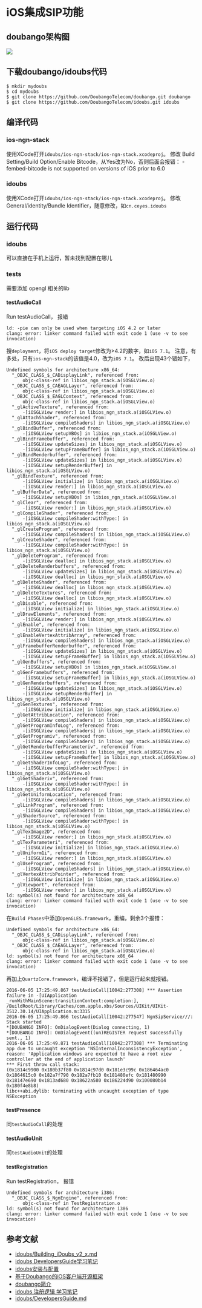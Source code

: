 # iOS集成SIP功能

## doubango架构图

![](doubango架构图.png)

## 下载doubango/idoubs代码

```
$ mkdir mydoubs
$ cd mydoubs
$ git clone https://github.com/DoubangoTelecom/doubango.git doubango
$ git clone https://github.com/DoubangoTelecom/idoubs.git idoubs
```

## 编译代码

### ios-ngn-stack

使用XCode打开`idoubs/ios-ngn-stack/ios-ngn-stack.xcodeproj`。
修改 Build Setting/Build Option/Enable Bitcode，从Yes改为No，否则后面会报错：
-fembed-bitcode is not supported on versions of iOS prior to 6.0

### idoubs

使用XCode打开`idoubs/ios-ngn-stack/ios-ngn-stack.xcodeproj`。
修改General/identity/Bundle Identifier，随意修改，如`cn.ceyes.idoubs`

## 运行代码

### idoubs

可以直接在手机上运行，暂未找到配置在哪儿

### tests

需要添加 opengl 相关的lib

#### testAudioCall

Run testAudioCall， 报错

```
ld: -pie can only be used when targeting iOS 4.2 or later
clang: error: linker command failed with exit code 1 (use -v to see invocation)
```

搜`deployment`，将`iOS deploy target`修改为>4.2的数字，如`iOS 7.1`。
注意，有多处，只有`ios-ngn-stack`的该值是4.0，改为`iOS 7.1`。
改后出现43个错如下，

```
Undefined symbols for architecture x86_64:
  "_OBJC_CLASS_$_CADisplayLink", referenced from:
      objc-class-ref in libios_ngn_stack.a(iOSGLView.o)
  "_OBJC_CLASS_$_CAEAGLLayer", referenced from:
      objc-class-ref in libios_ngn_stack.a(iOSGLView.o)
  "_OBJC_CLASS_$_EAGLContext", referenced from:
      objc-class-ref in libios_ngn_stack.a(iOSGLView.o)
  "_glActiveTexture", referenced from:
      -[iOSGLView render:] in libios_ngn_stack.a(iOSGLView.o)
  "_glAttachShader", referenced from:
      -[iOSGLView compileShaders] in libios_ngn_stack.a(iOSGLView.o)
  "_glBindBuffer", referenced from:
      -[iOSGLView setupVBOs] in libios_ngn_stack.a(iOSGLView.o)
  "_glBindFramebuffer", referenced from:
      -[iOSGLView updateSizes] in libios_ngn_stack.a(iOSGLView.o)
      -[iOSGLView setupFrameBuffer] in libios_ngn_stack.a(iOSGLView.o)
  "_glBindRenderbuffer", referenced from:
      -[iOSGLView updateSizes] in libios_ngn_stack.a(iOSGLView.o)
      -[iOSGLView setupRenderBuffer] in libios_ngn_stack.a(iOSGLView.o)
  "_glBindTexture", referenced from:
      -[iOSGLView initialize] in libios_ngn_stack.a(iOSGLView.o)
      -[iOSGLView render:] in libios_ngn_stack.a(iOSGLView.o)
  "_glBufferData", referenced from:
      -[iOSGLView setupVBOs] in libios_ngn_stack.a(iOSGLView.o)
  "_glClear", referenced from:
      -[iOSGLView render:] in libios_ngn_stack.a(iOSGLView.o)
  "_glCompileShader", referenced from:
      -[iOSGLView compileShader:withType:] in libios_ngn_stack.a(iOSGLView.o)
  "_glCreateProgram", referenced from:
      -[iOSGLView compileShaders] in libios_ngn_stack.a(iOSGLView.o)
  "_glCreateShader", referenced from:
      -[iOSGLView compileShader:withType:] in libios_ngn_stack.a(iOSGLView.o)
  "_glDeleteProgram", referenced from:
      -[iOSGLView dealloc] in libios_ngn_stack.a(iOSGLView.o)
  "_glDeleteRenderbuffers", referenced from:
      -[iOSGLView updateSizes] in libios_ngn_stack.a(iOSGLView.o)
      -[iOSGLView dealloc] in libios_ngn_stack.a(iOSGLView.o)
  "_glDeleteShader", referenced from:
      -[iOSGLView dealloc] in libios_ngn_stack.a(iOSGLView.o)
  "_glDeleteTextures", referenced from:
      -[iOSGLView dealloc] in libios_ngn_stack.a(iOSGLView.o)
  "_glDisable", referenced from:
      -[iOSGLView initialize] in libios_ngn_stack.a(iOSGLView.o)
  "_glDrawElements", referenced from:
      -[iOSGLView render:] in libios_ngn_stack.a(iOSGLView.o)
  "_glEnable", referenced from:
      -[iOSGLView initialize] in libios_ngn_stack.a(iOSGLView.o)
  "_glEnableVertexAttribArray", referenced from:
      -[iOSGLView compileShaders] in libios_ngn_stack.a(iOSGLView.o)
  "_glFramebufferRenderbuffer", referenced from:
      -[iOSGLView updateSizes] in libios_ngn_stack.a(iOSGLView.o)
      -[iOSGLView setupFrameBuffer] in libios_ngn_stack.a(iOSGLView.o)
  "_glGenBuffers", referenced from:
      -[iOSGLView setupVBOs] in libios_ngn_stack.a(iOSGLView.o)
  "_glGenFramebuffers", referenced from:
      -[iOSGLView setupFrameBuffer] in libios_ngn_stack.a(iOSGLView.o)
  "_glGenRenderbuffers", referenced from:
      -[iOSGLView updateSizes] in libios_ngn_stack.a(iOSGLView.o)
      -[iOSGLView setupRenderBuffer] in libios_ngn_stack.a(iOSGLView.o)
  "_glGenTextures", referenced from:
      -[iOSGLView initialize] in libios_ngn_stack.a(iOSGLView.o)
  "_glGetAttribLocation", referenced from:
      -[iOSGLView compileShaders] in libios_ngn_stack.a(iOSGLView.o)
  "_glGetProgramInfoLog", referenced from:
      -[iOSGLView compileShaders] in libios_ngn_stack.a(iOSGLView.o)
  "_glGetProgramiv", referenced from:
      -[iOSGLView compileShaders] in libios_ngn_stack.a(iOSGLView.o)
  "_glGetRenderbufferParameteriv", referenced from:
      -[iOSGLView updateSizes] in libios_ngn_stack.a(iOSGLView.o)
      -[iOSGLView setupFrameBuffer] in libios_ngn_stack.a(iOSGLView.o)
  "_glGetShaderInfoLog", referenced from:
      -[iOSGLView compileShader:withType:] in libios_ngn_stack.a(iOSGLView.o)
  "_glGetShaderiv", referenced from:
      -[iOSGLView compileShader:withType:] in libios_ngn_stack.a(iOSGLView.o)
  "_glGetUniformLocation", referenced from:
      -[iOSGLView compileShaders] in libios_ngn_stack.a(iOSGLView.o)
  "_glLinkProgram", referenced from:
      -[iOSGLView compileShaders] in libios_ngn_stack.a(iOSGLView.o)
  "_glShaderSource", referenced from:
      -[iOSGLView compileShader:withType:] in libios_ngn_stack.a(iOSGLView.o)
  "_glTexImage2D", referenced from:
      -[iOSGLView render:] in libios_ngn_stack.a(iOSGLView.o)
  "_glTexParameteri", referenced from:
      -[iOSGLView initialize] in libios_ngn_stack.a(iOSGLView.o)
  "_glUniform1i", referenced from:
      -[iOSGLView render:] in libios_ngn_stack.a(iOSGLView.o)
  "_glUseProgram", referenced from:
      -[iOSGLView compileShaders] in libios_ngn_stack.a(iOSGLView.o)
  "_glVertexAttribPointer", referenced from:
      -[iOSGLView initialize] in libios_ngn_stack.a(iOSGLView.o)
  "_glViewport", referenced from:
      -[iOSGLView render:] in libios_ngn_stack.a(iOSGLView.o)
ld: symbol(s) not found for architecture x86_64
clang: error: linker command failed with exit code 1 (use -v to see invocation)
```

在`Build Phases`中添加`OpenGLES.framework`，重编，剩余3个报错：

```
Undefined symbols for architecture x86_64:
  "_OBJC_CLASS_$_CADisplayLink", referenced from:
      objc-class-ref in libios_ngn_stack.a(iOSGLView.o)
  "_OBJC_CLASS_$_CAEAGLLayer", referenced from:
      objc-class-ref in libios_ngn_stack.a(iOSGLView.o)
ld: symbol(s) not found for architecture x86_64
clang: error: linker command failed with exit code 1 (use -v to see invocation)
```

再加上`QuartzCore.framework`，编译不报错了，但是运行起来就报错。

```
2016-06-05 17:25:49.867 testAudioCall[10042:277308] *** Assertion failure in -[UIApplication _runWithMainScene:transitionContext:completion:], /BuildRoot/Library/Caches/com.apple.xbs/Sources/UIKit/UIKit-3512.30.14/UIApplication.m:3315
2016-06-05 17:25:49.866 testAudioCall[10042:277547] NgnSipService///: Stack started
*[DOUBANGO INFO]: OnDialogEvent(Dialog connecting, 1)
*[DOUBANGO INFO]: OnDialogEvent((un)REGISTER request successfully sent., 1)
2016-06-05 17:25:49.871 testAudioCall[10042:277308] *** Terminating app due to uncaught exception 'NSInternalInconsistencyException', reason: 'Application windows are expected to have a root view controller at the end of application launch'
*** First throw call stack:
(0x1814c9900 0x180b37f80 0x1814c97d0 0x181e3c99c 0x186464ac0 0x1864615c0 0x182a7f790 0x182a7fb10 0x181480efc 0x181480990 0x18147e690 0x1813ad680 0x18622a580 0x186224d90 0x100080b14 0x180f4e8b8)
libc++abi.dylib: terminating with uncaught exception of type NSException

```

#### testPresence

同`testAudioCall`的处理

#### testAudioUnit

同`testAudioUnit`的处理


#### testRegistration

Run testRegistration， 报错

```
Undefined symbols for architecture i386:
  "_OBJC_CLASS_$_NgnEngine", referenced from:
      objc-class-ref in TestRegistration.o
ld: symbol(s) not found for architecture i386
clang: error: linker command failed with exit code 1 (use -v to see invocation)
```



## 参考文献

- [idoubs/Building_iDoubs_v2_x.md](https://github.com/DoubangoTelecom/idoubs/blob/master/Building_iDoubs_v2_x.md)
- [idoubs DevelopersGuide学习笔记](http://blog.csdn.net/yuanbohx/article/details/8754574)
- [idoubs安装与配置](http://wenku.baidu.com/view/0ede21711711cc7931b716d5.html)
- [基于Doubango的iOS客户端开源框架](http://leopard168.blog.163.com/blog/static/16847184420139215540627/)
- [doubango简介](http://www.cnblogs.com/fuland/p/3654834.html)
- [idoubs 注册逻辑 学习笔记](http://blog.csdn.net/yuanbohx/article/details/8906142)
- [idoubs/DevelopersGuide.md](https://github.com/DoubangoTelecom/idoubs/blob/master/DevelopersGuide.md)